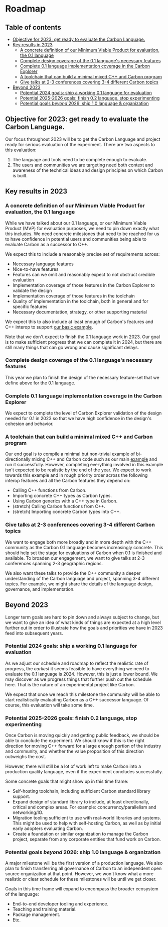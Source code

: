 # Roadmap

<!--
Part of the Carbon Language project, under the Apache License v2.0 with LLVM
Exceptions. See /LICENSE for license information.
SPDX-License-Identifier: Apache-2.0 WITH LLVM-exception
-->

<!-- toc -->

## Table of contents

-   [Objective for 2023: get ready to evaluate the Carbon Language.](#objective-for-2023-get-ready-to-evaluate-the-carbon-language)
-   [Key results in 2023](#key-results-in-2023)
    -   [A concrete definition of our Minimum Viable Product for evaluation, the 0.1 language](#a-concrete-definition-of-our-minimum-viable-product-for-evaluation-the-01-language)
    -   [Complete design coverage of the 0.1 language's necessary features](#complete-design-coverage-of-the-01-languages-necessary-features)
    -   [Complete 0.1 language implementation coverage in the Carbon Explorer](#complete-01-language-implementation-coverage-in-the-carbon-explorer)
    -   [A toolchain that can build a minimal mixed C++ and Carbon program](#a-toolchain-that-can-build-a-minimal-mixed-c-and-carbon-program)
    -   [Give talks at 2-3 conferences covering 3-4 different Carbon topics](#give-talks-at-2-3-conferences-covering-3-4-different-carbon-topics)
-   [Beyond 2023](#beyond-2023)
    -   [Potential 2024 goals: ship a working 0.1 language for evaluation](#potential-2024-goals-ship-a-working-01-language-for-evaluation)
    -   [Potential 2025-2026 goals: finish 0.2 language, stop experimenting](#potential-2025-2026-goals-finish-02-language-stop-experimenting)
    -   [Potential goals _beyond_ 2026: ship 1.0 language & organization](#potential-goals-beyond-2026-ship-10-language--organization)

<!-- tocstop -->

## Objective for 2023: get ready to evaluate the Carbon Language.

Our focus throughout 2023 will be to get the Carbon Language and project ready
for serious evaluation of the experiment. There are two aspects to this
evaluation:

1. The language and tools need to be complete enough to evaluate.
2. The users and communities we are targeting need both context and awareness of
   the technical ideas and design principles on which Carbon is built.

## Key results in 2023

### A concrete definition of our Minimum Viable Product for evaluation, the 0.1 language

While we have talked about our 0.1 language, or our Minimum Viable Product (MVP)
for evaluation purposes, we need to pin down exactly what this includes. We need
concrete milestones that need to be reached for us to have confidence in
potential users and communities being able to evaluate Carbon as a successor to
C++.

We expect this to include a reasonably precise set of requirements across:

-   Necessary language features
-   Nice-to-have features
-   Features can we omit and reasonably expect to not obstruct credible
    evaluation
-   Implementation coverage of those features in the Carbon Explorer to validate
    the design
-   Implementation coverage of those features in the toolchain
-   Quality of implementation in the toolchain, both in general and for specific
    features
-   Necessary documentation, strategy, or other supporting material

We expect this to also include at least enough of Carbon's features and C++
interop to support [our basic example](/docs/images/snippets.md#mixed).

Note that we don't expect to finish the 0.1 language work in 2023. Our goal is
to make sufficient progress that we can complete it in 2024, but there are still
many things that can go wrong and cause significant delays.

### Complete design coverage of the 0.1 language's necessary features

This year we plan to finish the design of the necessary feature-set that we
define above for the 0.1 language.

### Complete 0.1 language implementation coverage in the Carbon Explorer

We expect to complete the level of Carbon Explorer validation of the design
needed for 0.1 in 2023 so that we have high confidence in the design's cohesion
and behavior.

### A toolchain that can build a minimal mixed C++ and Carbon program

Our end goal is to compile a minimal but non-trivial example of bi-directionally
mixing C++ and Carbon code such as our main
[example](https://github.com/carbon-language/carbon-lang/blob/trunk/docs/images/snippets.md#mixed)
and run it successfully. However, completing everything involved in this example
isn't expected to be realistic by the end of the year. We expect to work towards
this example and in rough priority order across the following interop features
and all the Carbon features they depend on:

-   Calling C++ functions from Carbon.
-   Importing concrete C++ types as Carbon types.
-   Using Carbon generics with a C++ type in Carbon.
-   (stretch) Calling Carbon functions from C++.
-   (stretch) Importing concrete Carbon types into C++.

### Give talks at 2-3 conferences covering 3-4 different Carbon topics

We want to engage both more broadly and in more depth with the C++ community as
the Carbon 0.1 language becomes increasingly concrete. This should help set the
stage for evaluations of Carbon when 0.1 is finished and available. To broaden
our engagement, we want to give talks at 2-3 conferences spanning 2-3 geographic
regions.

We also want these talks to provide the C++ community a deeper understanding of
the Carbon language and project, spanning 3-4 different topics. For example, we
might share the details of the language design, governance, and implementation.

## Beyond 2023

Longer term goals are hard to pin down and always subject to change, but we want
to give an idea of what kinds of things are expected at a high level further out
in order to illustrate how the goals and priorities we have in 2023 feed into
subsequent years.

### Potential 2024 goals: ship a working 0.1 language for evaluation

As we adjust our schedule and roadmap to reflect the realistic rate of progress,
the _earliest_ it seems feasible to have everything we need to evaluate the 0.1
language is 2024. However, this is just a lower bound. We may discover as we
progress things that further push out the schedule here. That is the nature of
an experimental project like Carbon.

We expect that once we reach this milestone the community will be able to start
realistically evaluating Carbon as a C++ successor language. Of course, this
evaluation will take some time.

### Potential 2025-2026 goals: finish 0.2 language, stop experimenting

Once Carbon is moving quickly and getting public feedback, we should be able to
conclude the experiment. We should know if this is the right direction for
moving C++ forward for a large enough portion of the industry and community, and
whether the value proposition of this direction outweighs the cost.

However, there will still be a lot of work left to make Carbon into a production
quality language, even if the experiment concludes successfully.

Some concrete goals that might show up in this time frame:

-   Self-hosting toolchain, including sufficient Carbon standard library
    support.
-   Expand design of standard library to include, at least directionally,
    critical and complex areas. For example: concurrency/parallelism and
    networking/IO.
-   Migration tooling sufficient to use with real-world libraries and systems.
    This might be used to help with self-hosting Carbon, as well as by initial
    early adopters evaluating Carbon.
-   Create a foundation or similar organization to manage the Carbon project,
    separate from any corporate entities that fund work on Carbon.

### Potential goals _beyond_ 2026: ship 1.0 language & organization

A major milestone will be the first version of a production language. We also
plan to finish transferring all governance of Carbon to an independent open
source organization at that point. However, we won't know what a more realistic
or clear schedule for these milestones will be until we get closer.

Goals in this time frame will expand to encompass the broader ecosystem of the
language:

-   End-to-end developer tooling and experience.
-   Teaching and training material.
-   Package management.
-   Etc.
